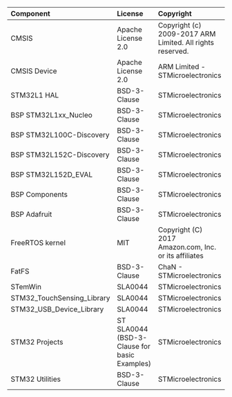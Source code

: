 | Component                       | License              | Copyright |
|:---------                       |:-------              |:----------|
| CMSIS                           | Apache License 2.0   | Copyright (c) 2009-2017 ARM Limited. All rights reserved. |
| CMSIS Device                    | Apache License 2.0   | ARM Limited - STMicroelectronics |
| STM32L1 HAL                     | BSD-3-Clause         | STMicroelectronics |
| BSP STM32L1xx_Nucleo            | BSD-3-Clause         | STMicroelectronics |
| BSP STM32L100C-Discovery        | BSD-3-Clause         | STMicroelectronics |
| BSP STM32L152C-Discovery        | BSD-3-Clause         | STMicroelectronics |
| BSP STM32L152D_EVAL             | BSD-3-Clause         | STMicroelectronics |
| BSP Components                  | BSD-3-Clause         | STMicroelectronics |
| BSP Adafruit                    | BSD-3-Clause         | STMicroelectronics |
| FreeRTOS kernel                 | MIT                  | Copyright (C) 2017 Amazon.com, Inc. or its affiliates |
| FatFS                           | BSD-3-Clause         | ChaN - STMicroelectronics |
| STemWin                         | SLA0044              | STMicroelectronics |
| STM32_TouchSensing_Library      | SLA0044              | STMicroelectronics |
| STM32_USB_Device_Library        | SLA0044              | STMicroelectronics |
| STM32 Projects                  | ST SLA0044 (BSD-3-Clause for basic Examples) | STMicroelectronics |
| STM32 Utilities                 | BSD-3-Clause         | STMicroelectronics |
